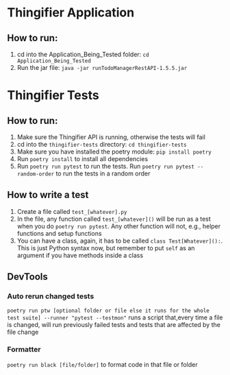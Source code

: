 # Thingifier Application

## How to run:

1. cd into the Application_Being_Tested folder: `cd Application_Being_Tested`
2. Run the jar file: `java -jar runTodoManagerRestAPI-1.5.5.jar`

# Thingifier Tests

## How to run:

1. Make sure the Thingifier API is running, otherwise the tests will fail 
2. cd into the `thingifier-tests` directory: `cd thingifier-tests`
3. Make sure you have installed the poetry module: `pip install poetry`
4. Run `poetry install` to install all dependencies
5. Run `poetry run pytest` to run the tests. Run `poetry run pytest --random-order` to run the tests in a random order

## How to write a test
1. Create a file called `test_[whatever].py` 
2. In the file, any function called `test_[whatever]()` will be run as a test when you do `poetry run pytest`. Any other function will not, e.g., helper functions and setup functions
3. You can have a class, again, it has to be called `class Test[Whatever]():`. This is just Python syntax now, but remember to put `self` as an argument if you have methods inside a class

## DevTools
### Auto rerun changed tests
`poetry run ptw [optional folder or file else it runs for the whole test suite] --runner "pytest --testmon"` runs a script that,every time a file is changed, will run previously failed tests and tests that are affected by the file change

### Formatter
`poetry run black [file/folder]` to format code in that file or folder
